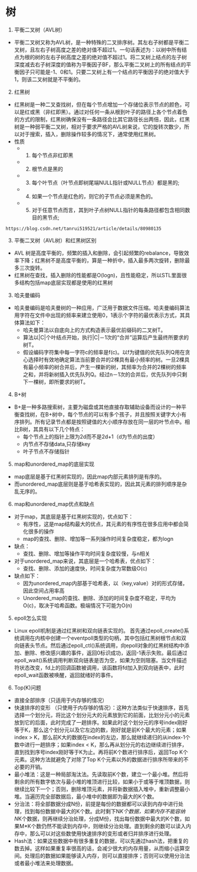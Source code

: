 # 树
1. 平衡二叉树（AVL树）
* 平衡二叉树又称为AVL树，是一种特殊的二叉排序树。其左右子树都是平衡二叉树，且左右子树高度之差的绝对值不超过1。一句话表述为：以树中所有结点为根的树的左右子树高度之差的绝对值不超过1。将二叉树上结点的左子树深度减去右子树深度的值称为平衡因子BF，那么平衡二叉树上的所有结点的平衡因子只可能是-1、0和1。只要二叉树上有一个结点的平衡因子的绝对值大于1，则该二叉树就是不平衡的。
2. 红黑树
* 红黑树是一种二叉查找树，但在每个节点增加一个存储位表示节点的颜色，可以是红或黑（非红即黑）。通过对任何一条从根到叶子的路径上各个节点着色的方式的限制，红黑树确保没有一条路径会比其它路径长出两倍，因此，红黑树是一种弱平衡二叉树，相对于要求严格的AVL树来说，它的旋转次数少，所以对于搜索，插入，删除操作较多的情况下，通常使用红黑树。
* 性质
  + 1. 每个节点非红即黑
  + 2. 根节点是黑的
  + 3. 每个叶节点（叶节点即树尾端NULL指针或NULL节点）都是黑的;
  + 4. 如果一个节点是红色的，则它的子节点必须是黑色的。
  + 5. 对于任意节点而言，其到叶子点树NULL指针的每条路径都包含相同数目的黑节点;
```
https://blog.csdn.net/tanrui519521/article/details/80980135
```
3. 平衡二叉树（AVL树）和红黑树区别
* AVL 树是高度平衡的，频繁的插入和删除，会引起频繁的rebalance，导致效率下降；红黑树不是高度平衡的，算是一种折中，插入最多两次旋转，删除最多三次旋转。
* 红黑树在查找，插入删除的性能都是O(logn)，且性能稳定，所以STL里面很多结构包括map底层实现都是使用的红黑树
3. 哈夫曼编码
* 哈夫曼编码是哈夫曼树的一种应用，广泛用于数据文件压缩。哈夫曼编码算法用字符在文件中出现的频率来建立使用0，1表示个字符的最优表示方式，其具体算法如下：
  + 哈夫曼算法以自底向上的方式构造表示最优前缀码的二叉树T。
  + 算法以|C|个叶结点开始，执行|C|－1次的“合并”运算后产生最终所要求的树T。
  + 假设编码字符集中每一字符c的频率是f(c)。以f为键值的优先队列Q用在贪心选择时有效地确定算法当前要合并的2棵具有最小频率的树。一旦2棵具有最小频率的树合并后，产生一棵新的树，其频率为合并的2棵树的频率之和，并将新树插入优先队列Q。经过n－1次的合并后，优先队列中只剩下一棵树，即所要求的树T。
4. B+树
* B+是一种多路搜索树，主要为磁盘或其他直接存取辅助设备而设计的一种平衡查找树，在B+树中，每个节点的可以有多个孩子，并且按照关键字大小有序排列。所有记录节点都是按照键值的大小顺序存放在同一层的叶节点中。相比B树，其具有以下几个特点：
  + 每个节点上的指针上限为2d而不是2d+1（d为节点的出度）
  + 内节点不存储data,只存储key
  + 叶子节点不存储指针
5. map和unordered_map的底层实现
* map底层是基于红黑树实现的，因此map内部元素排列是有序的。
* 而unordered_map底层则是基于哈希表实现的，因此其元素的排列顺序是杂乱无序的。
6. map和unordered_map优点和缺点
* 对于map，其底层是基于红黑树实现的，优点如下：
  + 有序性，这是map结构最大的优点，其元素的有序性在很多应用中都会简化很多的操作
  + map的查找、删除、增加等一系列操作时间复杂度稳定，都为logn
* 缺点：
  + 查找、删除、增加等操作平均时间复杂度较慢，与n相关
* 对于unordered_map来说，其底层是一个哈希表，优点如下：
  + 查找、删除、添加的速度快，时间复杂度为常数级O(c)
* 缺点如下：
  + 因为unordered_map内部基于哈希表，以（key,value）对的形式存储，因此空间占用率高
  + Unordered_map的查找、删除、添加的时间复杂度不稳定，平均为O(c)，取决于哈希函数。极端情况下可能为O(n)

5. epoll怎么实现
* Linux epoll机制是通过红黑树和双向链表实现的。 首先通过epoll_create()系统调用在内核中创建一个eventpoll类型的句柄，其中包括红黑树根节点和双向链表头节点。然后通过epoll_ctl()系统调用，向epoll对象的红黑树结构中添加、删除、修改感兴趣的事件，返回0标识成功，返回-1表示失败。最后通过epoll_wait()系统调用判断双向链表是否为空，如果为空则阻塞。当文件描述符状态改变，fd上的回调函数被调用，该函数将fd加入到双向链表中，此时epoll_wait函数被唤醒，返回就绪好的事件。
6. Top(K)问题
* 直接全部排序（只适用于内存够的情况）
* 快速排序的变形 （只使用于内存够的情况）：这种方法类似于快速排序，首先选择一个划分元，将比这个划分元大的元素放到它的前面，比划分元小的元素放到它的后面，此时完成了一趟排序。如果此时这个划分元的序号index刚好等于K，那么这个划分元以及它左边的数，刚好就是前K个最大的元素；如果index  > K，那么前K大的数据在index的左边，那么就继续递归的从index-1个数中进行一趟排序；如果index < K，那么再从划分元的右边继续进行排序，直到找到序号index刚好等于K为止。再将前K个数进行排序后，返回Top K个元素。这种方法就避免了对除了Top K个元素以外的数据进行排序所带来的不必要的开销。
* 最小堆法：这是一种局部淘汰法。先读取前K个数，建立一个最小堆。然后将剩余的所有数字依次与最小堆的堆顶进行比较，如果小于或等于堆顶数据，则继续比较下一个；否则，删除堆顶元素，并将新数据插入堆中，重新调整最小堆。当遍历完全部数据后，最小堆中的数据即为最大的K个数。
* 分治法：将全部数据分成N份，前提是每份的数据都可以读到内存中进行处理，找到每份数据中最大的K个数。此时剩下N*K个数据，如果内存不能容纳N*K个数据，则再继续分治处理，分成M份，找出每份数据中最大的K个数，如果M*K个数仍然不能读到内存中，则继续分治处理。直到剩余的数可以读入内存中，那么可以对这些数使用快速排序的变形或者归并排序进行处理。
* Hash法：如果这些数据中有很多重复的数据，可以先通过hash法，把重复的数去掉。这样如果重复率很高的话，会减少很大的内存用量，从而缩小运算空间。处理后的数据如果能够读入内存，则可以直接排序；否则可以使用分治法或者最小堆法来处理数据。
